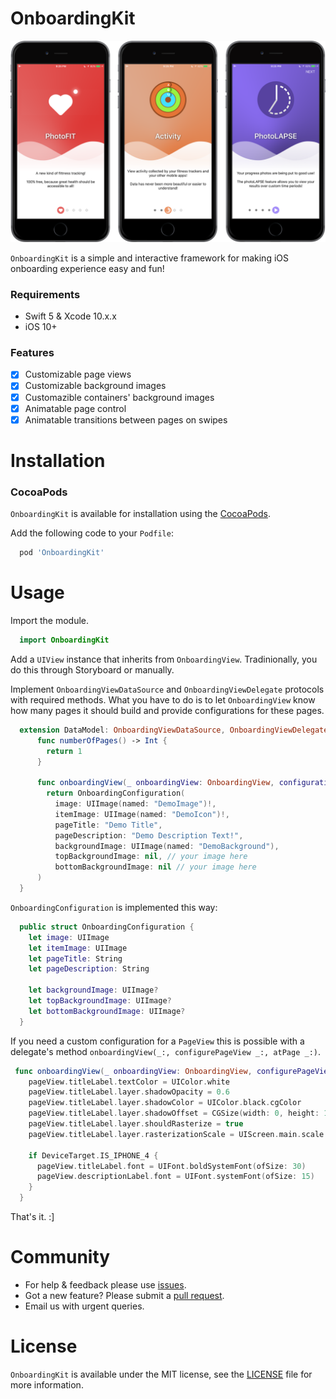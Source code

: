 # OnboardingKit

<p align="center">
  <img src ="https://raw.githubusercontent.com/Athlee/OnboardingKit/master/Assets/onboardingdemox1.png" />
</p>

`OnboardingKit` is a simple and interactive framework for making iOS onboarding experience easy and fun!  

### Requirements
- Swift 5 & Xcode 10.x.x
- iOS 10+

### Features 
- [x] Customizable page views 
- [x] Customizable background images 
- [x] Customazible containers' background images
- [x] Animatable page control 
- [x] Animatable transitions between pages on swipes 

# Installation
### CocoaPods

`OnboardingKit` is available for installation using the [CocoaPods](https://cocoapods.org).

Add the following code to your `Podfile`:
```ruby
  pod 'OnboardingKit'
```

# Usage
Import the module. 

```swift 
  import OnboardingKit
```

Add a `UIView` instance that inherits from `OnboardingView`. Tradinionally, you do this through Storyboard or manually. 

Implement `OnboardingViewDataSource` and `OnboardingViewDelegate` protocols with required methods. What you have to do is to let `OnboardingView` know how many pages it should build and provide configurations for these pages. 

```swift
  extension DataModel: OnboardingViewDataSource, OnboardingViewDelegate {
      func numberOfPages() -> Int {
        return 1
      }
      
      func onboardingView(_ onboardingView: OnboardingView, configurationForPage page: Int) -> OnboardingConfiguration {
        return OnboardingConfiguration(
          image: UIImage(named: "DemoImage")!,
          itemImage: UIImage(named: "DemoIcon")!,
          pageTitle: "Demo Title",
          pageDescription: "Demo Description Text!",
          backgroundImage: UIImage(named: "DemoBackground"),
          topBackgroundImage: nil, // your image here
          bottomBackgroundImage: nil // your image here
      )
  }
```

`OnboardingConfiguration` is implemented this way:

```swift
  public struct OnboardingConfiguration {
    let image: UIImage
    let itemImage: UIImage
    let pageTitle: String
    let pageDescription: String
  
    let backgroundImage: UIImage?
    let topBackgroundImage: UIImage?
    let bottomBackgroundImage: UIImage?
  }
```

If you need a custom configuration for a `PageView` this is possible with a delegate's method `onboardingView(_:, configurePageView _:, atPage _:)`. 

```swift
 func onboardingView(_ onboardingView: OnboardingView, configurePageView pageView: PageView, atPage page: Int) {
    pageView.titleLabel.textColor = UIColor.white
    pageView.titleLabel.layer.shadowOpacity = 0.6
    pageView.titleLabel.layer.shadowColor = UIColor.black.cgColor
    pageView.titleLabel.layer.shadowOffset = CGSize(width: 0, height: 1)
    pageView.titleLabel.layer.shouldRasterize = true
    pageView.titleLabel.layer.rasterizationScale = UIScreen.main.scale
    
    if DeviceTarget.IS_IPHONE_4 {
      pageView.titleLabel.font = UIFont.boldSystemFont(ofSize: 30)
      pageView.descriptionLabel.font = UIFont.systemFont(ofSize: 15)
    }
  }
```

That's it. :]

# Community
* For help & feedback please use [issues](https://github.com/Athlee/OnboardingKit/issues).
* Got a new feature? Please submit a [pull request](https://github.com/Athlee/OnboardingKit/pulls).
* Email us with urgent queries. 

# License
`OnboardingKit` is available under the MIT license, see the [LICENSE](https://github.com/Athlee/OnboardingKit/blob/master/LICENSE) file for more information.
